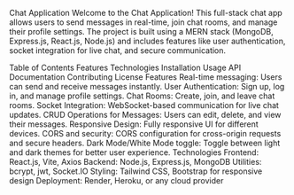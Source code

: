 Chat Application
Welcome to the Chat Application! This full-stack chat app allows users to send messages in real-time, join chat rooms, and manage their profile settings. The project is built using a MERN stack (MongoDB, Express.js, React.js, Node.js) and includes features like user authentication, socket integration for live chat, and secure communication.

Table of Contents
Features
Technologies
Installation
Usage
API Documentation
Contributing
License
Features
Real-time messaging: Users can send and receive messages instantly.
User Authentication: Sign up, log in, and manage profile settings.
Chat Rooms: Create, join, and leave chat rooms.
Socket Integration: WebSocket-based communication for live chat updates.
CRUD Operations for Messages: Users can edit, delete, and view their messages.
Responsive Design: Fully responsive UI for different devices.
CORS and security: CORS configuration for cross-origin requests and secure headers.
Dark Mode/White Mode toggle: Toggle between light and dark themes for better user experience.
Technologies
Frontend: React.js, Vite, Axios
Backend: Node.js, Express.js, MongoDB
Utilities: bcrypt, jwt, Socket.IO
Styling: Tailwind CSS, Bootstrap for responsive design
Deployment: Render, Heroku, or any cloud provider

